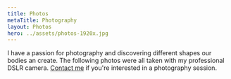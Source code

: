```yaml
---
title: Photos
metaTitle: Photography
layout: Photos
hero: ../assets/photos-1920x.jpg
---
```


I have a passion for photography and discovering different shapes our bodies an create. The following photos were all taken with my professional DSLR camera. [Contact me](/contact) if you're interested in a photography session.
